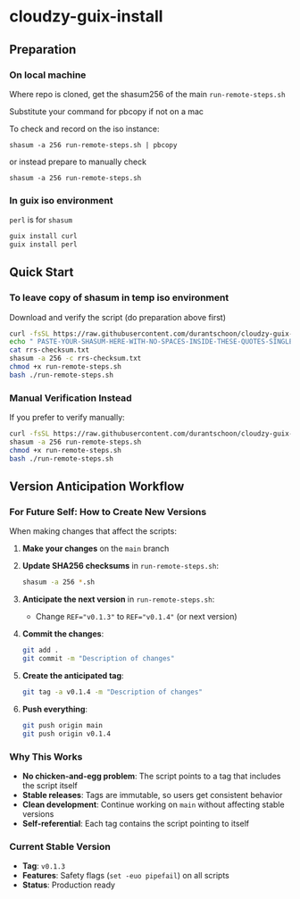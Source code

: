 # cloudzy-guix-install

## Preparation

### On local machine

Where repo is cloned, get the shasum256 of the main `run-remote-steps.sh`

Substitute your command for pbcopy if not on a mac

To check and record on the iso instance:

`shasum -a 256 run-remote-steps.sh | pbcopy`

or instead prepare to manually check

`shasum -a 256 run-remote-steps.sh`

### In guix iso environment

`perl` is for `shasum`

```bash
guix install curl
guix install perl
```

## Quick Start

### To leave copy of shasum in temp iso environment

Download and verify the script (do preparation above first)

```bash
curl -fsSL https://raw.githubusercontent.com/durantschoon/cloudzy-guix-install/main/run-remote-steps.sh -o run-remote-steps.sh
echo " PASTE-YOUR-SHASUM-HERE-WITH-NO-SPACES-INSIDE-THESE-QUOTES-SINGLE-NEWLINE-IS-OK " | head -1 > rrs-checksum.txt
cat rrs-checksum.txt
shasum -a 256 -c rrs-checksum.txt
chmod +x run-remote-steps.sh
bash ./run-remote-steps.sh
```

### Manual Verification Instead

If you prefer to verify manually:

```bash
curl -fsSL https://raw.githubusercontent.com/durantschoon/cloudzy-guix-install/main/run-remote-steps.sh -o run-remote-steps.sh
shasum -a 256 run-remote-steps.sh
chmod +x run-remote-steps.sh
bash ./run-remote-steps.sh
```

## Version Anticipation Workflow

### For Future Self: How to Create New Versions

When making changes that affect the scripts:

1. **Make your changes** on the `main` branch
2. **Update SHA256 checksums** in `run-remote-steps.sh`:

   ```bash
   shasum -a 256 *.sh
   ```

3. **Anticipate the next version** in `run-remote-steps.sh`:
   - Change `REF="v0.1.3"` to `REF="v0.1.4"` (or next version)
4. **Commit the changes**:

   ```bash
   git add .
   git commit -m "Description of changes"
   ```

5. **Create the anticipated tag**:

   ```bash
   git tag -a v0.1.4 -m "Description of changes"
   ```

6. **Push everything**:

   ```bash
   git push origin main
   git push origin v0.1.4
   ```

### Why This Works

- **No chicken-and-egg problem**: The script points to a tag that includes the script itself
- **Stable releases**: Tags are immutable, so users get consistent behavior
- **Clean development**: Continue working on `main` without affecting stable versions
- **Self-referential**: Each tag contains the script pointing to itself

### Current Stable Version

- **Tag**: `v0.1.3`
- **Features**: Safety flags (`set -euo pipefail`) on all scripts
- **Status**: Production ready
